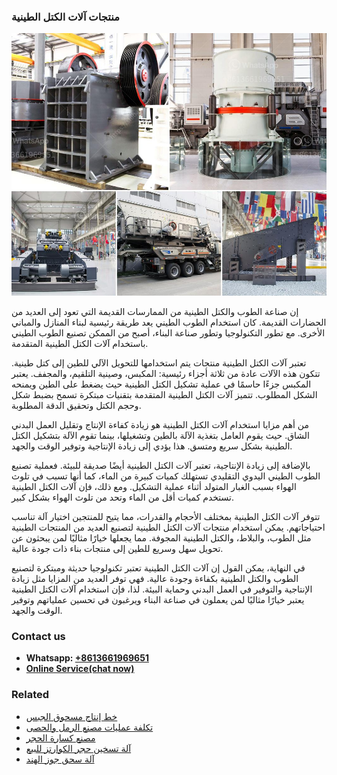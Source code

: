 <h3>منتجات آلات الكتل الطينية</h3><img src='1701854310.jpg' alt=''><p>إن صناعة الطوب والكتل الطينية من الممارسات القديمة التي تعود إلى العديد من الحضارات القديمة. كان استخدام الطوب الطيني يعد طريقة رئيسية لبناء المنازل والمباني الأخرى. مع تطور التكنولوجيا وتطور صناعة البناء، أصبح من الممكن تصنيع الطوب الطيني باستخدام آلات الكتل الطينية المتقدمة.</p><p>تعتبر آلات الكتل الطينية منتجات يتم استخدامها للتحويل الآلي للطين إلى كتل طينية. تتكون هذه الآلات عادة من ثلاثة أجزاء رئيسية: المكبس، وصينية التلقيم، والمجفف. يعتبر المكبس جزءًا حاسمًا في عملية تشكيل الكتل الطينية حيث يضغط على الطين ويمنحه الشكل المطلوب. تتميز آلات الكتل الطينية المتقدمة بتقنيات مبتكرة تسمح بضبط شكل وحجم الكتل وتحقيق الدقة المطلوبة.</p><p>من أهم مزايا استخدام آلات الكتل الطينية هو زيادة كفاءة الإنتاج وتقليل العمل البدني الشاق. حيث يقوم العامل بتغذية الآلة بالطين وتشغيلها، بينما تقوم الآلة بتشكيل الكتل الطينية بشكل سريع ومتسق. هذا يؤدي إلى زيادة الإنتاجية وتوفير الوقت والجهد.</p><p>بالإضافة إلى زيادة الإنتاجية، تعتبر آلات الكتل الطينية أيضًا صديقة للبيئة. فعملية تصنيع الطوب الطيني اليدوي التقليدي تستهلك كميات كبيرة من الماء، كما أنها تسبب في تلوث الهواء بسبب الغبار المتولد أثناء عملية التشكيل. ومع ذلك، فإن آلات الكتل الطينية تستخدم كميات أقل من الماء وتحد من تلوث الهواء بشكل كبير.</p><p>تتوفر آلات الكتل الطينية بمختلف الأحجام والقدرات، مما يتيح للمنتجين اختيار آلة تناسب احتياجاتهم. يمكن استخدام منتجات آلات الكتل الطينية لتصنيع العديد من المنتجات الطينية مثل الطوب، والبلاط، والكتل الطينية المجوفة. مما يجعلها خيارًا مثاليًا لمن يبحثون عن تحويل سهل وسريع للطين إلى منتجات بناء ذات جودة عالية.</p><p>في النهاية، يمكن القول إن آلات الكتل الطينية تعتبر تكنولوجيا حديثة ومبتكرة لتصنيع الطوب والكتل الطينية بكفاءة وجودة عالية. فهي توفر العديد من المزايا مثل زيادة الإنتاجية والتوفير في العمل البدني وحماية البيئة. لذا، فإن استخدام آلات الكتل الطينية يعتبر خيارًا مثاليًا لمن يعملون في صناعة البناء ويرغبون في تحسين عملياتهم وتوفير الوقت والجهد.</p><h3>Contact us</h3><ul><li><strong>Whatsapp:&nbsp;<a href="https://wa.me/8613661969651">+8613661969651</a></strong></li><li><a href="https://swt.shibang-china.com/?git&amp;zhl&amp;منتجات آلات الكتل الطينية"><strong>Online Service(chat now)</strong></a></li></ul><h3>Related</h3><ul><li><a href='خط إنتاج مسحوق الجبس.md'>خط إنتاج مسحوق الجبس</a></li><li><a href='تكلفة عمليات مصنع الرمل والحصى.md'>تكلفة عمليات مصنع الرمل والحصى</a></li><li><a href='مصنع كسارة الحجر.md'>مصنع كسارة الحجر</a></li><li><a href='آلة تسخين حجر الكوارتز للبيع.md'>آلة تسخين حجر الكوارتز للبيع</a></li><li><a href='آلة سحق جوز الهند.md'>آلة سحق جوز الهند</a></li></ul>